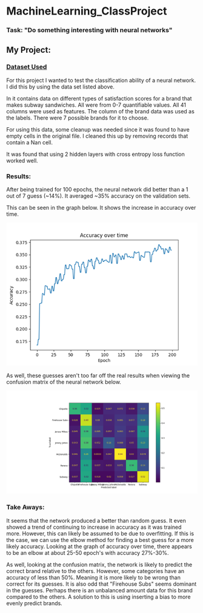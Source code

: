 # MachineLearning_ClassProject

### Task: "Do something interesting with neural networks"

## My Project:
### [Dataset Used](https://www.kaggle.com/datasets/kane6543/sub-sandwich-customer-satisfaction-score)
<p>For this project I wanted to test the classification ability of a neural network. I did this by using the data set listed above.</p>
<p>In it contains data on different types of satisfaction scores for a brand that makes subway sandwiches. All were from 0-7 quantifiable values. All 41 columns were used as features. The column of the brand data was used as the labels. There were 7 possible brands for it to choose.</p>
<p>For using this data, some cleanup was needed since it was found to have empty cells in the original file. I cleaned this up by removing records that contain a Nan cell.</p>
<p>It was found that using 2 hidden layers with cross entropy loss function worked well.</p>

### Results:
<p>After being trained for 100 epochs, the neural network did better than a 1 out of 7 guess (~14%). It averaged ~35% accuracy on the validation sets.</p>
<p>This can be seen in the graph below. It shows the increase in accuracy over time.</p>

![AccuracyVTime.png](https://github.com/TheFosh/MachineLearning_ClassProject/blob/main/Images/AccuracyOverTime.png)

<p>As well, these guesses aren't too far off the real results when viewing the confusion matrix of the neural network below.</p>

![ConfusionMatrix](https://github.com/TheFosh/MachineLearning_ClassProject/blob/main/Images/foodNN_CM.png)

### Take Aways:
<p>It seems that the network produced a better than random guess. It even showed a trend of continuing to increase in accuracy as it was trained more. However, this can likely be assumed to be due to overfitting. If this is the case, we can use the elbow method for finding a best guess for a more likely accuracy. Looking at the graph of accuracy over time, there appears to be an elbow at about 25-50 epoch's with accuracy 27%-30%.</p>
<p>As well, looking at the confusion matrix, the network is likely to predict the correct brand relative to the others. However, some categories have an accuracy of less than 50%. Meaning it is more likely to be wrong than correct for its guesses. It is also odd that "Firehouse Subs" seems dominant in the guesses. Perhaps there is an unbalanced amount data for this brand compared to the others. A solution to this is using inserting a bias to more evenly predict brands.</p>
